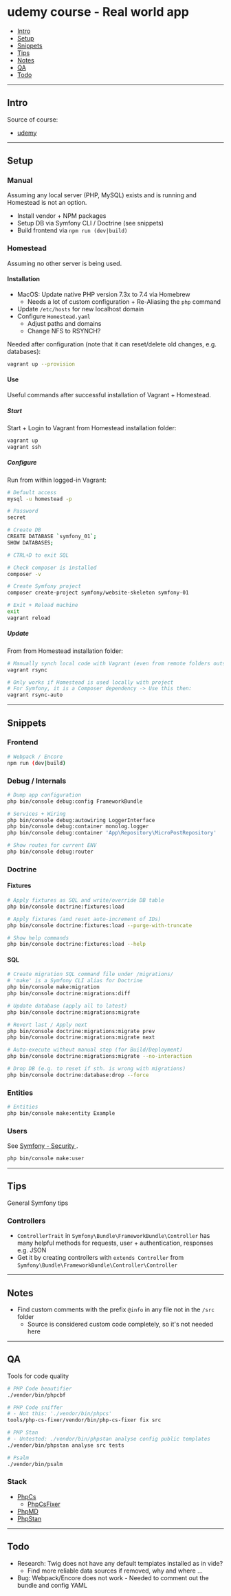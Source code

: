 # udemy course - Real world app

- [Intro](#intro)
- [Setup](#setup)
- [Snippets](#snippets)
- [Tips](#tips)
- [Notes](#notes)
- [QA](#qa)
- [Todo](#todo)

---

## Intro

Source of course:

- [udemy](https://www.udemy.com/course/learn-symfony-4-hands-on-creating-a-real-world-application)

---

## Setup

### Manual

Assuming any local server (PHP, MySQL) exists and is running and Homestead is not an option.

- Install vendor + NPM packages
- Setup DB via Symfony CLI / Doctrine (see snippets)
- Build frontend via `npm run (dev|build)`

### Homestead

Assuming no other server is being used.

#### Installation

- MacOS: Update native PHP version 7.3x to 7.4 via Homebrew
  - Needs a lot of custom configuration + Re-Aliasing the `php` command
- Update `/etc/hosts` for new localhost domain
- Configure `Homestead.yaml`
  - Adjust paths and domains
  - Change NFS to RSYNCH?

Needed after configuration (note that it can reset/delete old changes, e.g. databases):

```bash
vagrant up --provision
```

#### Use

Useful commands after successful installation of Vagrant + Homestead.

##### Start

Start + Login to Vagrant from Homestead installation folder:

```bash
vagrant up
vagrant ssh
```

##### Configure

Run from within logged-in Vagrant:

```bash
# Default access
mysql -u homestead -p

# Password
secret

# Create DB
CREATE DATABASE `symfony_01`;
SHOW DATABASES;

# CTRL+D to exit SQL

# Check composer is installed
composer -v

# Create Symfony project
composer create-project symfony/website-skeleton symfony-01

# Exit + Reload machine
exit
vagrant reload
```

##### Update

From from Homestead installation folder:

```bash
# Manually synch local code with Vagrant (even from remote folders outside cwd)
vagrant rsync

# Only works if Homestead is used locally with project
# For Symfony, it is a Composer dependency -> Use this then:
vagrant rsync-auto
```

---

## Snippets

### Frontend

```bash
# Webpack / Encore
npm run (dev|build)
```

### Debug / Internals

```bash
# Dump app configuration
php bin/console debug:config FrameworkBundle

# Services + Wiring
php bin/console debug:autowiring LoggerInterface
php bin/console debug:container monolog.logger
php bin/console debug:container 'App\Repository\MicroPostRepository'

# Show routes for current ENV
php bin/console debug:router
```

### Doctrine

#### Fixtures

```bash
# Apply fixtures as SQL and write/override DB table
php bin/console doctrine:fixtures:load

# Apply fixtures (and reset auto-increment of IDs)
php bin/console doctrine:fixtures:load --purge-with-truncate

# Show help commands
php bin/console doctrine:fixtures:load --help
```

#### SQL

```bash
# Create migration SQL command file under /migrations/
# 'make' is a Symfony CLI alias for Doctrine
php bin/console make:migration
php bin/console doctrine:migrations:diff

# Update database (apply all to latest)
php bin/console doctrine:migrations:migrate

# Revert last / Apply next
php bin/console doctrine:migrations:migrate prev
php bin/console doctrine:migrations:migrate next

# Auto-execute without manual step (for Build/Deployment)
php bin/console doctrine:migrations:migrate --no-interaction

# Drop DB (e.g. to reset if sth. is wrong with migrations)
php bin/console doctrine:database:drop --force
```

### Entities

```bash
# Entities
php bin/console make:entity Example
```

### Users

See [Symfony - Security ](https://symfony.com/doc/current/security.html).

```bash
php bin/console make:user
```

---

## Tips

General Symfony tips

### Controllers

- `ControllerTrait` in `Symfony\Bundle\FrameworkBundle\Controller` has many helpful methods for requests, user + authentication, responses e.g. JSON
 - Get it by creating controllers with `extends Controller` from `Symfony\Bundle\FrameworkBundle\Controller\Controller`

---

## Notes

- Find custom comments with the prefix `@info` in any file not in the `/src` folder
  - Source is considered custom code completely, so it's not needed here

---

## QA

Tools for code quality

```bash
# PHP Code beautifier
./vendor/bin/phpcbf

# PHP Code sniffer
# - Not this: './vendor/bin/phpcs'
tools/php-cs-fixer/vendor/bin/php-cs-fixer fix src

# PHP Stan
# - Untested: ./vendor/bin/phpstan analyse config public templates
./vendor/bin/phpstan analyse src tests

# Psalm
./vendor/bin/psalm
```

### Stack

- [PhpCs](https://github.com/squizlabs/PHP_CodeSniffer)
  - [PhpCsFixer](https://github.com/friendsofphp/php-cs-fixer)
- [PhpMD](https://phpmd.org)
- [PhpStan](https://phpstan.org/user-guide/getting-started)

---

## Todo

- Research: Twig does not have any default templates installed as in vide?
  - Find more reliable data sources if removed, why and where ...
- Bug: Webpack/Encore does not work - Needed to comment out the bundle and config YAML
